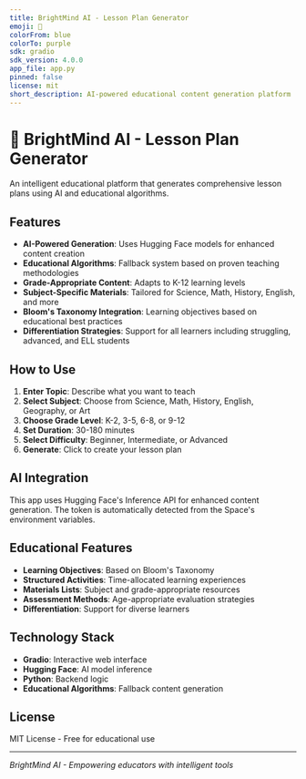 ```yaml
---
title: BrightMind AI - Lesson Plan Generator
emoji: 🧠
colorFrom: blue
colorTo: purple
sdk: gradio
sdk_version: 4.0.0
app_file: app.py
pinned: false
license: mit
short_description: AI-powered educational content generation platform
---
```


# 🧠 BrightMind AI - Lesson Plan Generator

An intelligent educational platform that generates comprehensive lesson plans using AI and educational algorithms.

## Features

- **AI-Powered Generation**: Uses Hugging Face models for enhanced content creation
- **Educational Algorithms**: Fallback system based on proven teaching methodologies
- **Grade-Appropriate Content**: Adapts to K-12 learning levels
- **Subject-Specific Materials**: Tailored for Science, Math, History, English, and more
- **Bloom's Taxonomy Integration**: Learning objectives based on educational best practices
- **Differentiation Strategies**: Support for all learners including struggling, advanced, and ELL students

## How to Use

1. **Enter Topic**: Describe what you want to teach
2. **Select Subject**: Choose from Science, Math, History, English, Geography, or Art
3. **Choose Grade Level**: K-2, 3-5, 6-8, or 9-12
4. **Set Duration**: 30-180 minutes
5. **Select Difficulty**: Beginner, Intermediate, or Advanced
6. **Generate**: Click to create your lesson plan

## AI Integration

This app uses Hugging Face's Inference API for enhanced content generation. The token is automatically detected from the Space's environment variables.

## Educational Features

- **Learning Objectives**: Based on Bloom's Taxonomy
- **Structured Activities**: Time-allocated learning experiences
- **Materials Lists**: Subject and grade-appropriate resources
- **Assessment Methods**: Age-appropriate evaluation strategies
- **Differentiation**: Support for diverse learners

## Technology Stack

- **Gradio**: Interactive web interface
- **Hugging Face**: AI model inference
- **Python**: Backend logic
- **Educational Algorithms**: Fallback content generation

## License

MIT License - Free for educational use

---

*BrightMind AI - Empowering educators with intelligent tools*